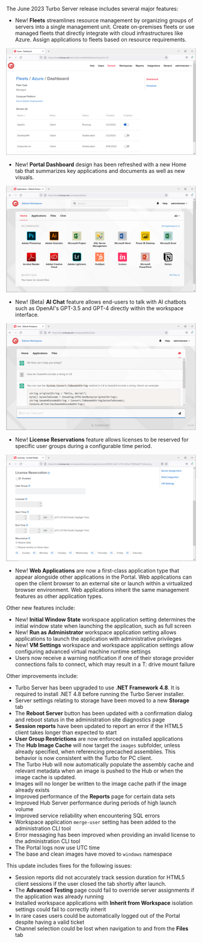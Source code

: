 The June 2023 Turbo Server release includes several major features:

- New! **Fleets** streamlines resource management by organizing groups of servers into a single management unit. Create on-premises fleets or use managed fleets that directly integrate with cloud infrastructures like Azure. Assign applications to fleets based on resource requirements.

![fleets-dashboard-azure](/images/fleets-dashboard-azure.png)
- New! **Portal Dashboard** design has been refreshed with a new Home tab that summarizes key applications and documents as well as new visuals.

![Dashboard Home](/images/home.png)
- New! (Beta) **AI Chat** feature allows end-users to talk with AI chatbots such as OpenAI's GPT-3.5 and GPT-4 directly within the workspace interface.

![AI Chat](/images/dashboard-chat-light-mode.png)
- New! **License Reservations** feature allows licenses to be reserved for specific user groups during a configurable time period.

![license-reservation](/images/license-reservation.png)
- New! **Web Applications** are now a first-class application type that appear alongside other applications in the Portal. Web applications can open the client browser to an external site or launch within a virtualized browser environment. Web applications inherit the same management features as other application types.

Other new features include:

- New! **Initial Window State** workspace application setting determines the initial window state when launching the application, such as full screen
- New! **Run as Administrator** workspace application setting allows applications to launch the application with administrative privileges
- New! **VM Settings** workspace and workspace application settings allow configuring advanced virtual machine runtime settings
- Users now receive a warning notification if one of their storage provider connections fails to connect, which may result in a T: drive mount failure

Other improvements include:

- Turbo Server has been upgraded to use **.NET Framework 4.8**. It is required to install .NET 4.8 before running the Turbo Server installer.
- Server settings relating to storage have been moved to a new **Storage** tab
- The **Reboot Server** button has been updated with a confirmation dialog and reboot status in the administration site diagnostics page
- **Session reports** have been updated to report an error if the HTML5 client takes longer than expected to start
- **User Group Restrictions** are now enforced on installed applications
- The **Hub Image Cache** will now target the `images` subfolder, unless already specified, when referencing precached assemblies. This behavior is now consistent with the Turbo for PC client.
- The Turbo Hub will now automatically populate the assembly cache and relevant metadata when an image is pushed to the Hub or when the image cache is updated.
- Images will no longer be written to the image cache path if the image already exists
- Improved performance of the **Reports** page for certain data sets
- Improved Hub Server performance during periods of high launch volume
- Improved service reliability when encountering SQL errors
- Workspace application `merge-user` setting has been added to the administration CLI tool
- Error messaging has been improved when providing an invalid license to the administration CLI tool
- The Portal logs now use UTC time
- The base and clean images have moved to `windows` namespace

This update includes fixes for the following issues:

- Session reports did not accurately track session duration for HTML5 client sessions if the user closed the tab shortly after launch.
- The **Advanced Testing** page could fail to override server assignments if the application was already running
- Installed workspace applications with **Inherit from Workspace** isolation settings could fail to correctly inherit
- In rare cases users could be automatically logged out of the Portal despite having a valid ticket
- Channel selection could be lost when navigation to and from the **Files** tab



